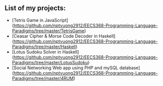 
## List of my projects:

- [Tetris Game in JavaScript] (https://github.com/nptvuong2912/EECS368-Programming-Language-Paradigms/tree/master/TetrisGame)
- [Ceasar Cipher & Morse Code Decoder in Haskell] (https://github.com/nptvuong2912/EECS368-Programming-Language-Paradigms/tree/master/Haskell)
- [Lotus Sudoku Solver in Haskell] (https://github.com/nptvuong2912/EECS368-Programming-Language-Paradigms/tree/master/LotusSudoku)
- [Social Networking Web app using PHP and mySQL database] (https://github.com/nptvuong2912/EECS368-Programming-Language-Paradigms/tree/master/4RUM)
